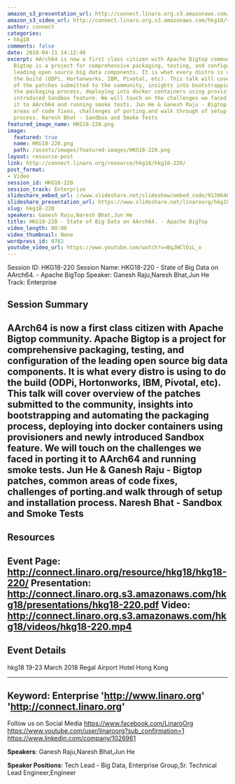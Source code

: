 ```yaml
---
amazon_s3_presentation_url: http://connect.linaro.org.s3.amazonaws.com/hkg18/presentations/hkg18-220.pdf
amazon_s3_video_url: http://connect.linaro.org.s3.amazonaws.com/hkg18/videos/hkg18-220.mp4
author: connect
categories:
- hkg18
comments: false
date: 2018-04-11 14:12:48
excerpt: AArch64 is now a first class citizen with Apache Bigtop community. Apache
  Bigtop is a project for comprehensive packaging, testing, and configuration of the
  leading open source big data components. It is what every distro is using to do
  the build (ODPi, Hortonworks, IBM, Pivotal, etc). This talk will cover overview
  of the patches submitted to the community, insights into bootstrapping and automating
  the packaging process, deploying into docker containers using provisioners and newly
  introduced Sandbox feature. We will touch on the challenges we faced in porting
  it to AArch64 and running smoke tests. Jun He & Ganesh Raju - Bigtop patches, common
  areas of code fixes, challenges of porting.and walk through of setup and installation
  process. Naresh Bhat - Sandbox and Smoke Tests
featured_image_name: HKG18-220.png
image:
  featured: true
  name: HKG18-220.png
  path: /assets/images/featured-images/HKG18-220.png
layout: resource-post
link: http://connect.linaro.org/resource/hkg18/hkg18-220/
post_format:
- Video
session_id: HKG18-220
session_track: Enterprise
slideshare_embed_url: //www.slideshare.net/slideshow/embed_code/91396468
slideshare_presentation_url: https://www.slideshare.net/linaroorg/hkg18220-state-of-big-data-on-aarch64-apache-bigtop
slug: hkg18-220
speakers: Ganesh Raju,Naresh Bhat,Jun He
title: HKG18-220 - State of Big Data on AArch64. - Apache BigTop
video_length: 00:00
video_thumbnail: None
wordpress_id: 8762
youtube_video_url: https://www.youtube.com/watch?v=BqJWClOzL_o
---
```


Session ID: HKG18-220
Session Name: HKG18-220 - State of Big Data on AArch64. - Apache BigTop
Speaker: Ganesh Raju,Naresh Bhat,Jun He
Track: Enterprise


## Session Summary
AArch64 is now a first class citizen with Apache Bigtop community. Apache Bigtop is a project for comprehensive packaging, testing, and configuration of the leading open source big data components. It is what every distro is using to do the build (ODPi, Hortonworks, IBM, Pivotal, etc). This talk will cover overview of the patches submitted to the community, insights into bootstrapping and automating the packaging process, deploying into docker containers using provisioners and newly introduced Sandbox feature. We will touch on the challenges we faced in porting it to AArch64 and running smoke tests. Jun He & Ganesh Raju - Bigtop patches, common areas of code fixes, challenges of porting.and walk through of setup and installation process. Naresh Bhat - Sandbox and Smoke Tests
---------------------------------------------------
## Resources
Event Page: http://connect.linaro.org/resource/hkg18/hkg18-220/
Presentation: http://connect.linaro.org.s3.amazonaws.com/hkg18/presentations/hkg18-220.pdf
Video: http://connect.linaro.org.s3.amazonaws.com/hkg18/videos/hkg18-220.mp4
 ---------------------------------------------------
## Event Details
hkg18
19-23 March 2018 
Regal Airport Hotel Hong Kong

---------------------------------------------------
Keyword: Enterprise
'http://www.linaro.org'
'http://connect.linaro.org'
---------------------------------------------------
Follow us on Social Media
https://www.facebook.com/LinaroOrg
https://www.youtube.com/user/linaroorg?sub_confirmation=1
https://www.linkedin.com/company/1026961

**Speakers**: Ganesh Raju,Naresh Bhat,Jun He

**Speaker Positions**: Tech Lead - Big Data, Enterprise Group,Sr. Technical Lead Engineer,Engineer